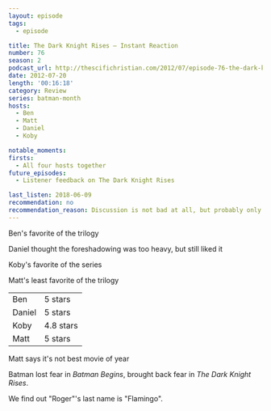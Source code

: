 ```yaml
---
layout: episode
tags:
  - episode

title: The Dark Knight Rises – Instant Reaction
number: 76
season: 2
podcast_url: http://thescifichristian.com/2012/07/episode-76-the-dark-knight-rises-instant-reaction/
date: 2012-07-20
length: '00:16:18'
category: Review
series: batman-month
hosts:
  - Ben
  - Matt
  - Daniel
  - Koby

notable_moments:
firsts:
  - All four hosts together
future_episodes: 
  - Listener feedback on The Dark Knight Rises

last_listen: 2018-06-09
recommendation: no
recommendation_reason: Discussion is not bad at all, but probably only listen if you loved the movie and want to hear the quick initial thoughts. 
---
```

Ben's favorite of the trilogy

Daniel thought the foreshadowing was too heavy, but still liked it

Koby's favorite of the series

Matt's least favorite of the trilogy

<table class="table is-striped">
  <tbody>
    <tr>
      <td>Ben</td>
      <td>5 stars</td>
    </tr>
    <tr>
      <td>Daniel</td>
      <td>5 stars</td>
    </tr>
    <tr>
      <td>Koby</td>
      <td>4.8 stars</td>
    </tr>
    <tr>
      <td>Matt</td>
      <td>5 stars</td>
    </tr>
  </tbody>
</table>

Matt says it's not best movie of year

Batman lost fear in <i class="work-title">Batman Begins</i>, brought back fear in <i class="work-title">The Dark Knight Rises</i>.

We find out "Roger"'s last name is "Flamingo".